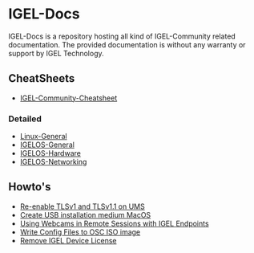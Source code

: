# IGEL-Docs

IGEL-Docs is a repository hosting all kind of IGEL-Community related documentation.
The provided documentation is without any warranty or support by IGEL Technology.

## CheatSheets

- [IGEL-Community-Cheatsheet](Docs/IGEL-Community-Cheatsheet.md)

### Detailed

- [Linux-General](Docs/Cheatsheet-Linux-General.md)
- [IGELOS-General](Docs/Cheatsheet-IGELOS-General.md)
- [IGELOS-Hardware](Docs/Cheatsheet-IGELOS-Hardware.md)
- [IGELOS-Networking](Docs/Cheatsheet-IGELOS-Networking.md)

## Howto's

- [Re-enable TLSv1 and TLSv1.1 on UMS](Docs/Re-enable_TLSv1_and_TLSv11_on_UMS.md)
- [Create USB installation medium MacOS](Docs/Create-USB-Installation-medium-MacOS.md)
- [Using Webcams in Remote Sessions with IGEL Endpoints](Docs/HowTo-Using-Webcams-Remote-Sessions.md)
- [Write Config Files to OSC ISO image](Docs/HowTo-Write-Config-Files-OSC-ISO.md)
- [Remove IGEL Device License](Docs/HowTo-Remove-IGEL-Device-License.md)

